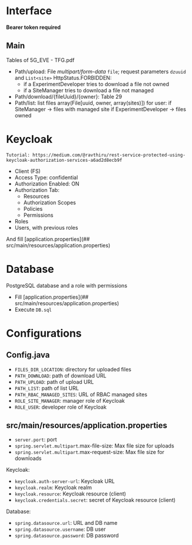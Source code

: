 # Interface
**Bearer token required**
## Main
Tables of 5G_EVE - TFG.pdf
- Path/upload: File *multipart/form-data* `file`; request parameters `dzuuid` and `List<site>`
  HttpStatus.FORBIDDEN:
  - if a ExperimentDeveloper tries to download a file not owned
  - if a SiteManager tries to download a file not managed
- Path/download/{fileUuid}/{owner}: Table 29
- Path/list: list files array(File[uuid, owner, array(sites)]) for user:
  if SiteManager -> files with managed site
  if ExperimentDeveloper -> files owned


# Keycloak
    Tutorial: https://medium.com/@ravthiru/rest-service-protected-using-keycloak-authorization-services-a6ad2d8ecb9f

- Client (FS)
 - Access Type: confidential
 - Authorization Enabled: ON
 - Authorization Tab:
   - Resources
   - Authorization Scopes
   - Policies
   - Permissions
- Roles
- Users, with previous roles

And fill [application.properties](## src/main/resources/application.properties)



# Database
PostgreSQL database and a role with permissions
- Fill [application.properties](## src/main/resources/application.properties)
- Execute `DB.sql`


# Configurations
## Config.java
- `FILES_DIR_LOCATION`: directory for uploaded files
- `PATH_DOWNLOAD`: path of download URL
- `PATH_UPLOAD`: path of upload URL
- `PATH_LIST`: path of list URL
- `PATH_RBAC_MANAGED_SITES`: URL of RBAC managed sites
- `ROLE_SITE_MANAGER`: manager role of Keycloak
- `ROLE_USER`: developer role of Keycloak

## src/main/resources/application.properties
- `server.port`: port
- `spring.servlet.multipart`.max-file-size: Max file size for uploads
- `spring.servlet.multipart`.max-request-size: Max file size for downloads

Keycloak:
- `keycloak.auth-server-url`: Keycloak URL
- `keycloak.realm`: Keycloak realm
- `keycloak.resource`: Keycloak resource (client)
- `keycloak.credentials.secret`: secret of Keycloak resource (client)

Database:
- `spring.datasource.url`: URL and DB name
- `spring.datasource.username`: DB user
- `spring.datasource.password`: DB password